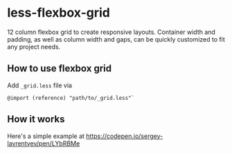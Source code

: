 # less-flexbox-grid

12 column flexbox grid to create responsive layouts. Container width and padding, as well as column width and gaps, can be quickly customized to fit any project needs.

## How to use flexbox grid

Add `_grid.less` file via 
``` less
@import (reference) "path/to/_grid.less"`  
```

## How it works

Here's a simple example at https://codepen.io/sergey-lavrentyev/pen/LYbRBMe
